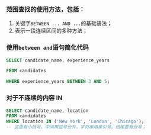 ### 范围查找的使用方法，包括：

1.  关键字`BETWEEN ... AND ...`的基础语法；
2.  表示一段连续区间的多种方法；

### 使用`between and`语句简化代码
```sql
SELECT candidate_name, experience_years

FROM candidates

WHERE experience_years BETWEEN 3 AND 5;
```

### 对于不连续的内容  IN

```sql
SELECT candidate_name, location
FROM candidates 
WHERE location IN ('New York', 'London', 'Chicago');
-- 这里有小括号，中间用逗号分开，字符串用单引号，结尾要有分号；
```
<!--stackedit_data:
eyJoaXN0b3J5IjpbMTU5MzIyODA0NCwtNzczNDYxMzk1LC0yMD
k0NTM4NzUzXX0=
-->